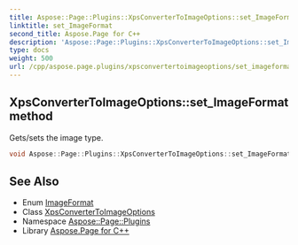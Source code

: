 ```yaml
---
title: Aspose::Page::Plugins::XpsConverterToImageOptions::set_ImageFormat method
linktitle: set_ImageFormat
second_title: Aspose.Page for C++
description: 'Aspose::Page::Plugins::XpsConverterToImageOptions::set_ImageFormat method. Gets/sets the image type in C++.'
type: docs
weight: 500
url: /cpp/aspose.page.plugins/xpsconvertertoimageoptions/set_imageformat/
---
```

## XpsConverterToImageOptions::set_ImageFormat method


Gets/sets the image type.

```cpp
void Aspose::Page::Plugins::XpsConverterToImageOptions::set_ImageFormat(Aspose::Page::Drawing::Imaging::ImageFormat value)
```

## See Also

* Enum [ImageFormat](../../../aspose.page.drawing.imaging/imageformat/)
* Class [XpsConverterToImageOptions](../)
* Namespace [Aspose::Page::Plugins](../../)
* Library [Aspose.Page for C++](../../../)
